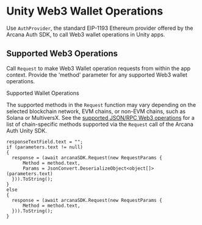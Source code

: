 # Unity Web3 Wallet Operations

Use `AuthProvider`, the standard EIP-1193 Ethereum provider offered by the Arcana Auth SDK, to call Web3 wallet operations in Unity apps.

## Supported Web3 Operations

Call `Request` to make Web3 Wallet operation requests from within the app context. Provide the 'method' parameter for any supported Web3 wallet operations.

Supported Wallet Operations

The supported methods in the `Request` function may vary depending on the selected blockchain network, EVM chains, or non-EVM chains, such as Solana or MultiversX. See the [supported JSON/RPC Web3 operations](../evm/) for a list of chain-specific methods supported via the `Request` call of the Arcana Auth Unity SDK.

```
responseTextField.text = "";
if (parameters.text != null)
{
  response = (await arcanaSDK.Request(new RequestParams {
      Method = method.text,
      Params = JsonConvert.DeserializeObject<object[]>(parameters.text)
  })).ToString();
}
else
{
  response = (await arcanaSDK.Request(new RequestParams {
      Method = method.text,
  })).ToString();
}

```
